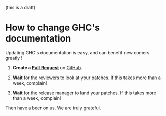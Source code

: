
(this is a draft)

# How to change GHC's documentation


Updating GHC's documentation is easy, and can benefit new comers greatly !

1. **Create a [ Pull Request](https://github.com/ghc/ghc/pulls?utf8=%E2%9C%93&q=is%3Apr)** on [ GitHub](https://github.com/ghc/ghc/). 

1. **Wait** for the reviewers to look at your patches. If this takes more than a week, complain! 
1. **Wait** for the release manager to land your patches. If this takes more than a week, complain!


Then have a beer on us.  We are truly grateful.
